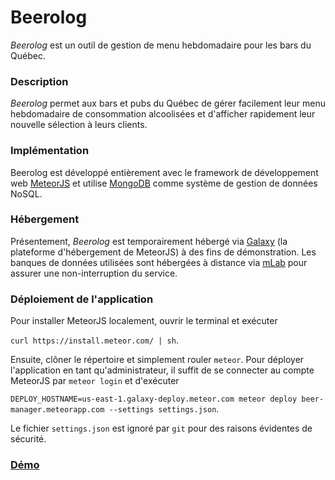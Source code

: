 # Beerolog
*Beerolog* est un outil de gestion de menu hebdomadaire pour les bars du Québec.

### Description
*Beerolog* permet aux bars et pubs du Québec de gérer facilement leur menu hebdomadaire de consommation alcoolisées et d'afficher rapidement leur nouvelle sélection à leurs clients.

### Implémentation

Beerolog est développé entièrement avec le framework de développement web [MeteorJS](https://www.meteor.com/) et utilise [MongoDB](https://www.mongodb.com/) comme système de gestion de données NoSQL.

### Hébergement
Présentement, *Beerolog* est temporairement hébergé via [Galaxy](https://galaxy.meteor.com/) (la plateforme d'hébergement de MeteorJS) à des fins de démonstration. Les banques de données utilisées sont hébergées à distance via [mLab](https://mlab.com/) pour assurer une non-interruption du service.

### Déploiement de l'application

Pour installer MeteorJS localement, ouvrir le terminal et exécuter

`curl https://install.meteor.com/ | sh`.

Ensuite, clôner le répertoire et simplement rouler `meteor`. Pour déployer l'application en tant qu'administrateur, il suffit de se connecter au compte MeteorJS par `meteor login` et d'exécuter

`DEPLOY_HOSTNAME=us-east-1.galaxy-deploy.meteor.com meteor deploy beer-manager.meteorapp.com --settings settings.json`.

Le fichier `settings.json` est ignoré par `git` pour des raisons évidentes de sécurité.


### [Démo](http://beer-manager.meteorapp.com)
